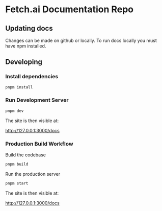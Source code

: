 # Fetch.ai Documentation Repo

## Updating docs

Changes can be made on github or locally. To run docs locally you must have npm installed.

## Developing

### Install dependencies

```bash
pnpm install
```

### Run Development Server

```bash
pnpm dev
```

The site is then visible at:

http://127.0.0.1:3000/docs

### Production Build Workflow

Build the codebase

```bash
pnpm build
```

Run the production server

```bash
pnpm start
```

The site is then visible at:

http://127.0.0.1:3000/docs
